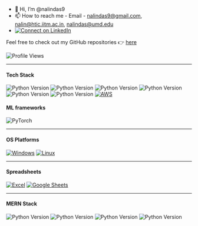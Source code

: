 - 👋 Hi, I’m @nalindas9
- 📫 How to reach me - Email - nalindas9@gmail.com, nalin@htic.iitm.ac.in, nalindas@umd.edu
- [![Connect on LinkedIn](https://img.shields.io/badge/LinkedIn-Connect-blue?logo=linkedin)](https://www.linkedin.com/in/nalin-das/)

Feel free to check out my GitHub repositories 👉 [here](https://github.com/nalindas9?tab=repositories) 

![Profile Views](https://komarev.com/ghpvc/?username=nalindas9)

-------------------------------------------------------------------------------------------------------------------------------------
#### Tech Stack

![Python Version](https://img.shields.io/badge/C++-blue)
![Python Version](https://img.shields.io/badge/Python-green)
![Python Version](https://img.shields.io/badge/Javascript-yellow)
![Python Version](https://img.shields.io/badge/Java-white)
![Python Version](https://img.shields.io/badge/SQL-pink)
![Python Version](https://img.shields.io/badge/ROS-grey)
[![AWS](https://img.shields.io/badge/AWS-orange)]()

#### ML frameworks 
![PyTorch](https://img.shields.io/badge/PyTorch-%23EE4C2C.svg?style=for-the-badge&logo=PyTorch&logoColor=orange&color=forestgreen)

-------------------------------------------------------------------------------------------------------------------------------------
#### OS Platforms
[![Windows](https://img.shields.io/badge/Windows--blue?logo=windows)](https://shields.io/)
[![Linux](https://img.shields.io/badge/Linux--red?logo=linux)](https://shields.io/)

-------------------------------------------------------------------------------------------------------------------------------------
#### Spreadsheets
[![Excel](https://img.shields.io/badge/Excel-32C03C?style=for-the-badge&logo=microsoft-excel&logoColor=white)](https://www.microsoft.com/en-in/microsoft-365/excel)
[![Google Sheets](https://img.shields.io/badge/Google_Sheets-34A853?style=for-the-badge&logo=google-sheets&logoColor=white)](https://www.google.com/sheets/about/)

-------------------------------------------------------------------------------------------------------------------------------------
#### MERN Stack
![Python Version](https://img.shields.io/badge/MongoDB-red)
![Python Version](https://img.shields.io/badge/ExpressJS-orange)
![Python Version](https://img.shields.io/badge/ReactJS-violet)
![Python Version](https://img.shields.io/badge/NodeJS-magenta)

<!--
![hackerank-ratings](https://github.com/nalindas9/nalindas9/assets/44141068/3e5b5a28-cbf2-4c94-bb46-f85cbf68edb9)


[profile](https://www.hackerrank.com/nalindas9?badge=30-days-of-code&stars=2&level=1&hr_r=1&utm_campaign=social-buttons&utm_medium=linkedin&utm_source=badge_share&social=linkedin)
-->
<!---
nalindas9/nalindas9 is a ✨ special ✨ repository because its `README.md` (this file) appears on your GitHub profile.
You can click the Preview link to take a look at your changes.
- 👀 I’m interested in CV/Perception, AI/ML, Robotics
| CV/Perception | AI/ML | Robotics
--->
